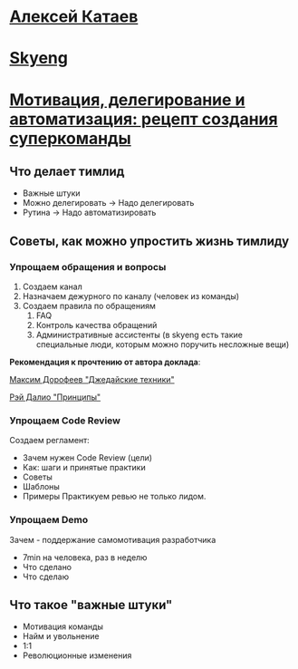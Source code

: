 # [Алексей Катаев](https://teamleadconf.ru/moscow/2019/author/4538)
# [Skyeng](https://skyeng.ru)
# [Мотивация, делегирование и автоматизация: рецепт создания суперкоманды](https://teamleadconf.ru/moscow/2019/abstracts/4445)

## Что делает тимлид
- Важные штуки
- Можно делегировать -> Надо делегировать
- Рутина -> Надо автоматизировать

## Советы, как можно упростить жизнь тимлиду 
### Упрощаем обращения и вопросы
1. Создаем канал
2. Назначаем дежурного по каналу (человек из команды)
3. Создаем правила по обращениям
    1. FAQ
    2. Контроль качества обращений
    3. Административные ассистенты (в skyeng есть такие специальные люди, которым можно поручить несложные вещи)

**Рекомендация к прочтению от автора доклада**:

[Максим Дорофеев "Джедайские техники"](https://www.litres.ru/maksim-dorofeev/dzhedayskie-tehniki-kak-vospitat-svou-obezyanu-opustoshit-inboks-i-sberech-mysletoplivo/)

[Рэй Далио "Принципы"](https://www.principles.com)

### Упрощаем Code Review
Создаем регламент:
- Зачем нужен Code Review (цели)
- Как: шаги и принятые практики
- Советы
- Шаблоны
- Примеры
Практикуем ревью не только лидом.

### Упрощаем Demo
Зачем - поддержание самомотивация разработчика
- 7min на человека, раз в неделю
- Что сделано
- Что сделаю

## Что такое "важные штуки"
- Мотивация команды
- Найм и увольнение
- 1:1
- Революционные изменения